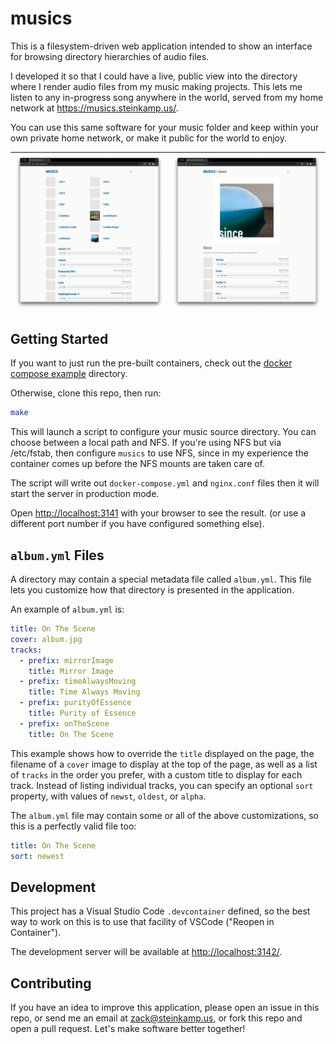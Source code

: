 # musics

This is a filesystem-driven web application intended to show an interface for
browsing directory hierarchies of audio files.

I developed it so that I could have a live, public view into the directory where
I render audio files from my music making projects. This lets me listen to any
in-progress song anywhere in the world, served from my home network at
https://musics.steinkamp.us/.

You can use this same software for your music folder and keep within your own
private home network, or make it public for the world to enjoy.

| ![Screenshot One](/public/screenshot1.png) | ![Screenshot Two](/public/screenshot2.png) |
| ------------------------------------------ | :----------------------------------------- |

## Getting Started

If you want to just run the pre-built containers, check out the [docker compose example](./compose_example/) directory.

Otherwise, clone this repo, then run:

```bash
make
```

This will launch a script to configure your music source directory. You can
choose between a local path and NFS. If you're using NFS but via /etc/fstab,
then configure `musics` to use NFS, since in my experience the container
comes up before the NFS mounts are taken care of.

The script will write out `docker-compose.yml` and `nginx.conf` files then it
will start the server in production mode.

Open [http://localhost:3141](http://localhost:3141) with your browser to see the result. (or use a different port number if you have configured something else).

## `album.yml` Files

A directory may contain a special metadata file called `album.yml`. This file
lets you customize how that directory is presented in the application.

An example of `album.yml` is:

```yaml
title: On The Scene
cover: album.jpg
tracks:
  - prefix: mirrorImage
    title: Mirror Image
  - prefix: timeAlwaysMoving
    title: Time Always Moving
  - prefix: purityOfEssence
    title: Purity of Essence
  - prefix: onTheScene
    title: On The Scene
```

This example shows how to override the `title` displayed on the page, the
filename of a `cover` image to display at the top of the page, as well as a list
of `tracks` in the order you prefer, with a custom title to display for each
track. Instead of listing individual tracks, you can specify an optional `sort`
property, with values of `newst`, `oldest`, or `alpha`.

The `album.yml` file may contain some or all of the above customizations, so
this is a perfectly valid file too:

```yaml
title: On The Scene
sort: newest
```

## Development

This project has a Visual Studio Code `.devcontainer` defined, so the best way
to work on this is to use that facility of VSCode ("Reopen in Container").

The development server will be available at [http://localhost:3142/](http://localhost:3142/).

## Contributing

If you have an idea to improve this application, please open an issue in this
repo, or send me an email at [zack@steinkamp.us](mailto:zack@steinkamp.us), or
fork this repo and open a pull request. Let's make software better together!
